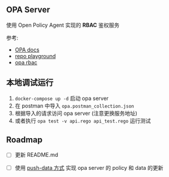 ## OPA Server

使用 Open Policy Agent 实现的 **RBAC** 鉴权服务

参考:

* [OPA docs](https://www.openpolicyagent.org/docs/latest/)
* [repo playground](https://play.openpolicyagent.org/)
* [opa rbac](https://github.com/ashutoshSce/opa-rbac)

## 本地调试运行

1. `docker-compose up -d` 启动 opa server
2. 在 postman 中导入 `opa.postman_collection.json`
3. 根据导入的请求访问 opa server (注意更换服务地址)
4. 或者执行 `opa test -v api.rego api_test.rego` 运行测试

## Roadmap

- [ ] 更新 README.md
- [ ] 使用 [push-data 方式](https://www.openpolicyagent.org/docs/latest/external-data/#option-4-push-data) 实现 opa server 的 policy 和 data 的更新

